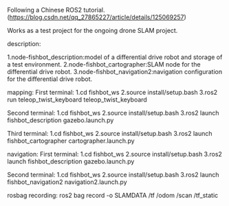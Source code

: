 Following a Chinese ROS2 tutorial.(https://blog.csdn.net/qq_27865227/article/details/125069257)

Works as a test project for the ongoing drone SLAM project.

description:

1.node-fishbot_description:model of a differential drive robot and storage of a test environment.
2.node-fishbot_cartographer:SLAM node for the differential drive robot.
3.node-fishbot_navigation2:navigation configuration for the differential drive robot.



mapping:
First terminal:
1.cd fishbot_ws
2.source install/setup.bash
3.ros2 run teleop_twist_keyboard teleop_twist_keyboard

Second terminal:
1.cd fishbot_ws
2.source install/setup.bash
3.ros2 launch fishbot_description gazebo.launch.py

Third terminal:
1.cd fishbot_ws
2.source install/setup.bash
3.ros2 launch fishbot_cartographer cartographer.launch.py



navigation:
First terminal:
1.cd fishbot_ws
2.source install/setup.bash
3.ros2 launch fishbot_description gazebo.launch.py

Second terminal:
1.cd fishbot_ws
2.source install/setup.bash
3.ros2 launch fishbot_navigation2 navigation2.launch.py


rosbag recording: ros2 bag record -o SLAMDATA /tf /odom /scan /tf_static

